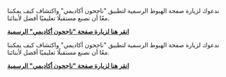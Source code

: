 ندعوك لزيارة صفحة الهبوط الرسمية لتطبيق "ناجحون أكاديمي" واكتشاف كيف يمكننا معًا أن نصنع مستقبلًا تعليميًا أفضل لأبنائنا.

**[انقر هنا لزيارة صفحة "ناجحون أكاديمي" الرسمية](https://GIfatahTH.github.io/najehoon-academy-landing/)**

ندعوك لزيارة صفحة الهبوط الرسمية لتطبيق "ناجحون أكاديمي" واكتشاف كيف يمكننا معًا أن نصنع مستقبلًا تعليميًا أفضل لأبنائنا.

**[انقر هنا لزيارة صفحة "ناجحون أكاديمي" الرسمية](https://gifatahth.github.io/najehoon-academy-landing-page/)**